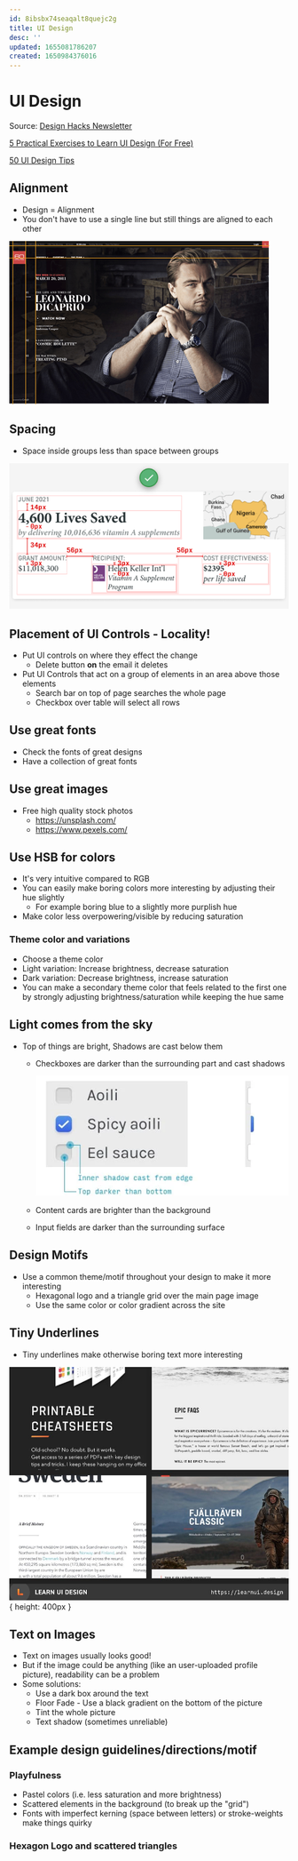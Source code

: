```yaml
---
id: 8ibsbx74seaqalt8quejc2g
title: UI Design
desc: ''
updated: 1655081786207
created: 1650984376016
---
```


# UI Design

Source: [Design Hacks Newsletter](https://learnui.design/newsletter.html)

[5 Practical Exercises to Learn UI Design (For Free)](https://learnui.design/blog/5-practical-exercises-learn-ui-design-free.html)

[50 UI Design Tips](https://twitter.com/erikdkennedy/status/1328771593934290944)

## Alignment

- Design = Alignment
- You don't have to use a single line but still things are aligned to each other

![Alignment example](assets/images/alignment-example.png)

## Spacing

- Space inside groups less than space between groups

![Spacing example](assets/images/spacing.png)

## Placement of UI Controls - Locality!
- Put UI controls on where they effect the change
  - Delete button **on** the email it deletes
- Put UI Controls that act on a group of elements in an area above those elements
  - Search bar on top of page searches the whole page
  - Checkbox over table will select all rows

## Use great fonts
- Check the fonts of great designs
- Have a collection of great fonts

## Use great images

- Free high quality stock photos
  - https://unsplash.com/
  - https://www.pexels.com/

## Use HSB for colors
- It's very intuitive compared to RGB
- You can easily make boring colors more interesting by adjusting their hue slightly
  - For example boring blue to a slightly more purplish hue
- Make color less overpowering/visible by reducing saturation

### Theme color and variations
- Choose a theme color
- Light variation: Increase brightness, decrease saturation
- Dark variation: Decrease brightness, increase saturation
- You can make a secondary theme color that feels related to the first one by strongly adjusting brightness/saturation
  while keeping the hue same

## Light comes from the sky
- Top of things are bright, Shadows are cast below them
  - Checkboxes are darker than the surrounding part and cast shadows

    ![](assets/images/checkbox-shadow-example.png)
  - Content cards are brighter than the background
  - Input fields are darker than the surrounding surface

## Design Motifs
- Use a common theme/motif throughout your design to make it more interesting
  - Hexagonal logo and a triangle grid over the main page image
  - Use the same color or color gradient across the site

## Tiny Underlines
- Tiny underlines make otherwise boring text more interesting

![](assets/images/tiny-underlines-example.jpeg){ height: 400px }

## Text on Images
- Text on images usually looks good!
- But if the image could be anything (like an user-uploaded profile picture), readability can be a problem
- Some solutions:
  - Use a dark box around the text
  - Floor Fade - Use a black gradient on the bottom of the picture
  - Tint the whole picture
  - Text shadow (sometimes unreliable)

## Example design guidelines/directions/motif

### Playfulness
- Pastel colors (i.e. less saturation and more brightness)
- Scattered elements in the background (to break up the "grid")
- Fonts with imperfect kerning (space between letters) or stroke-weights make things quirky

### Hexagon Logo and scattered triangles

